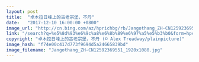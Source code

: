 ```yaml
---
layout: post
title:  "卓木拉日峰上的古老宗堡，不丹"
date:   "2017-12-10 16:00:00 +0800"
image_url: "http://cn.bing.com/az/hprichbg/rb/Jangothang_ZH-CN12592369551_1920x1080.jpg"
link: "/search?q=%e5%8d%93%e6%9c%a8%e6%8b%89%e6%97%a5%e5%b3%b0&form=hpcapt&mkt=zh-cn"
copyright: "卓木拉日峰上的古老宗堡，不丹 (© Alex Treadway/plainpicture)"
image_hash: "f74e00c417d773f9694d5a24665839bd"
image_filename: "Jangothang_ZH-CN12592369551_1920x1080.jpg"
---
```


